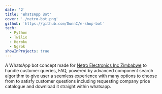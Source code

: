 ```yaml
---
date: '2'
title: 'WhatsApp Bot'
cover: './netro-bot.png'
github: 'https://github.com/DonnC/e-shop-bot'
tech:
  - Python
  - Twilio
  - Heroku
  - Ngrok
showInProjects: true
---
```


A WhatsApp bot concept made for [Netro Electronics Inc Zimbabwe](https://www.netro.co.zw/) to handle customer queries, FAQ, powered by advanced component search algorithm to give user a seemless experience with many options to choose from to satisfy customer questions including requesting company price catalogue and download it straight within whatsapp.
